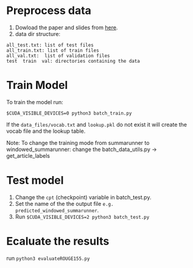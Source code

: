 # Preprocess data
1. Dowload the paper and slides from [here](https://drive.google.com/file/d/1xYHXYoQBa7DJVrq0ePly58ioq2EmmVG8/view).
2. data dir structure:
```  
all_test.txt: list of test files
all_train.txt: list of train files
all_val.txt:  list of validation files
test  train  val: directories containing the data
```

# Train Model
To train the model run:

```$CUDA_VISIBLE_DEVICES=0 python3 batch_train.py ```

If the ```data_files/vocab.txt``` and ```lookup.pkl``` do not exist it will 
create the vocab file and the lookup table. 

Note: To change the training mode from summarunner to windowed_summarunner:
change the batch_data_utils.py -> get_article_labels

# Test model

1. Change the ```cpt``` (checkpoint) variable in batch_test.py.
2. Set the name of the the output
file ```e.g. predicted_windowed_summarunner```.
3. Run
```$CUDA_VISIBLE_DEVICES=2 python3 batch_test.py```

# Ecaluate the results
run ```python3 evaluateROUGE155.py```